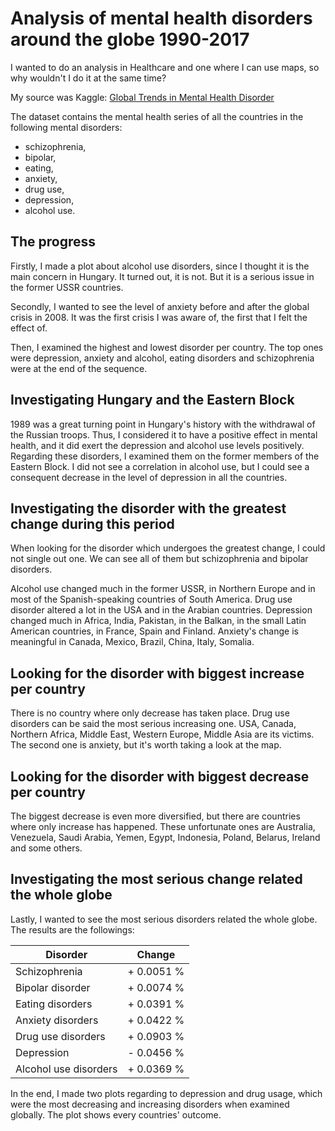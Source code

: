 # Analysis of mental health disorders around the globe 1990-2017
I wanted to do an analysis in Healthcare and one where I can use maps, so why wouldn't I do it at the same time?  
  
My source was Kaggle: <a href='https://www.kaggle.com/datasets/thedevastator/uncover-global-trends-in-mental-health-disorder'>Global Trends in Mental Health Disorder</a>
  
The dataset contains the mental health series of all the countries in the following mental disorders:
- schizophrenia,
- bipolar,
- eating,
- anxiety,
- drug use,
- depression,
- alcohol use.

## The progress
Firstly, I made a plot about alcohol use disorders, since I thought it is the main concern in Hungary. It turned out, it is not. But it is a serious issue in the former USSR countries.

Secondly, I wanted to see the level of anxiety before and after the global crisis in 2008. It was the first crisis I was aware of, the first that I felt the effect of.

Then, I examined the highest and lowest disorder per country. The top ones were depression, anxiety and alcohol, eating disorders and schizophrenia were at the end of the sequence.

## Investigating Hungary and the Eastern Block
1989 was a great turning point in Hungary's history with the withdrawal of the Russian troops. Thus, I considered it to have a positive effect in mental health, and it did exert the depression and alcohol use levels positively.
Regarding these disorders, I examined them on the former members of the Eastern Block. I did not see a correlation in alcohol use, but I could see a consequent decrease in the level of depression in all the countries.

## Investigating the disorder with the greatest change during this period
When looking for the disorder which undergoes the greatest change, I could not single out one. We can see all of them but schizophrenia and bipolar disorders.

Alcohol use changed much in the former USSR, in Northern Europe and in most of the Spanish-speaking countries of South America.
Drug use disorder altered a lot in the USA and in the Arabian countries.
Depression changed much in Africa, India, Pakistan, in the Balkan, in the small Latin American countries, in France, Spain and Finland.
Anxiety's change is meaningful in Canada, Mexico, Brazil, China, Italy, Somalia.

## Looking for the disorder with biggest increase per country
There is no country where only decrease has taken place.
Drug use disorders can be said the most serious increasing one. USA, Canada, Northern Africa, Middle East, Western Europe, Middle Asia are its victims.
The second one is anxiety, but it's worth taking a look at the map.

## Looking for the disorder with biggest decrease per country
The biggest decrease is even more diversified, but there are countries where only increase has happened.
These unfortunate ones are Australia, Venezuela, Saudi Arabia, Yemen, Egypt, Indonesia, Poland, Belarus, Ireland and some others.

## Investigating the most serious change related the whole globe
Lastly, I wanted to see the most serious disorders related the whole globe.  
The results are the followings:
  
| Disorder              | Change     |
|-----------------------|------------|
| Schizophrenia         | + 0.0051 % |
| Bipolar disorder      | + 0.0074 % |
| Eating disorders      | + 0.0391 % |
| Anxiety disorders     | + 0.0422 % |
| Drug use disorders    | + 0.0903 % |
| Depression            | - 0.0456 % |
| Alcohol use disorders | + 0.0369 % |
  
In the end, I made two plots regarding to depression and drug usage, which were the most decreasing and increasing disorders when examined globally. The plot shows every countries' outcome.